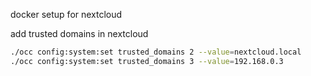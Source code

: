 docker setup for nextcloud

add trusted domains in nextcloud
```bash
./occ config:system:set trusted_domains 2 --value=nextcloud.local
./occ config:system:set trusted_domains 3 --value=192.168.0.3
```